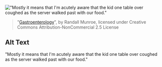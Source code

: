 !["Mostly it means that I'm acutely aware that the kid one table over coughed as the server walked past with our food."](https://imgs.xkcd.com/comics/gastroenterology.png)
> "[Gastroenterology](https://xkcd.com/2177/)", by Randall Munroe, licensed under Creative Commons Attribution-NonCommercial 2.5 License

## Alt Text
"Mostly it means that I'm acutely aware that the kid one table over coughed as the server walked past with our food."
